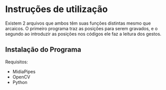 # Instruções de utilização
Existem 2 arquivos que ambos têm suas funções distintas mesmo que arcaicos.
O primeiro programa traz as posições para serem gravados, e o segundo ao introduzir as posições nos códigos ele faz a leitura dos gestos.

## Instalação do Programa

Requisitos:

- MidiaPipes
- OpenCV
- Python
